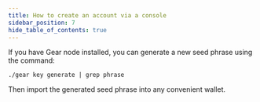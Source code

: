 ```yaml
---
title: How to create an account via a console
sidebar_position: 7
hide_table_of_contents: true
---
```


If you have Gear node installed, you can generate a new seed phrase using the command:

```
./gear key generate | grep phrase
```

Then import the generated seed phrase into any convenient wallet.
